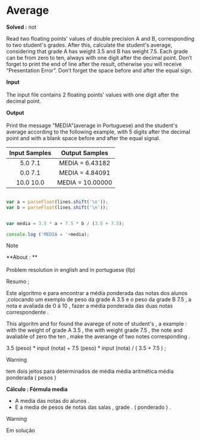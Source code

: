 
# Average 
**Solved :** not 

<p> Read two floating points' values of double precision A and B, corresponding to two student's grades. After this, calculate the student's average, considering that grade A has weight 3.5 and B has weight 7.5. Each grade can be from zero to ten, always with one digit after the decimal point. Don’t forget to print the end of line after the result, otherwise you will receive “Presentation Error”. Don’t forget the space before and after the equal sign.</p>

<p><strong>Input</strong> <br> <br>
The input file contains 2 floating points' values with one digit after the decimal point. </p>

<p> <strong> Output </strong> <br> <br>
Print the message "MEDIA"(average in Portuguese) and the student's average according to the following example, with 5 digits after the decimal point and with a blank space before and after the equal signal.</p>


|Input Samples	|Output Samples|
|:--:|:--:|
| 5.0  7.1  | MEDIA = 6.43182 |
| 0.0  7.1  | MEDIA = 4.84091 |
| 10.0 10.0 | MEDIA = 10.00000 |

```javascript 

var a = parseFloat(lines.shift('\n'));
var b = parseFloat(lines.shift('\n'));


var media = 3.5 * a + 7.5 * b / (3.5 + 7.5);

console.log ('MEDIA = '+media);

```
>[!NOTE]
> **About : ** <br>  
> Problem resolution in english and in portuguese (llp)

Resumo ;

Este algoritmo e para encontrar a média ponderada das notas dos alunos  ,colocando um exemplo de peso  da grade  A 3.5 e o peso da grade B 7.5  , a nota e avaliada de 0 á 10 , fazer a média ponderada  das duas notas correspondente .

This algoritm and for found the avarege of note of student's , a example : with the weight of grade A 3.5 , the with weight grade 7.5 , the note and avaliable of zero the ten , make the averange of two notes corresponding .


3.5 (peso) * input (nota) + 7.5 (peso) * input (nota) / ( 3.5 + 7.5 ) ;



>[!Warning]
> tem dois jeitos para determinados de média
> média aritmética 
> média ponderada ( pesos )

**Cálculo : Fórmula media**

* A media das notas do alunos . 
* E a media de pesos de notas das salas , grade  . ( ponderado ) .



> [!WARNING] 
> Em solução